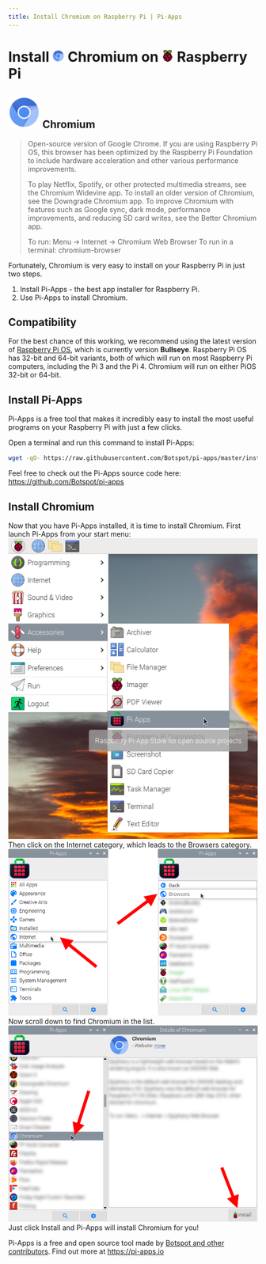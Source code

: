 ```yaml
---
title: Install Chromium on Raspberry Pi | Pi-Apps
---
```

<div class="simple-install-content content">

# Install <img src="/img/app-icons/Chromium/icon-64.png" height=24> Chromium on <img src=/img/other-icons/raspberrypi-icon.svg height=24> Raspberry Pi

## <img src="/img/app-icons/Chromium/icon-64.png"> Chromium
> Open-source version of Google Chrome.
> If you are using Raspberry Pi OS, this browser has been optimized by the Raspberry Pi Foundation to include hardware acceleration and other various performance improvements.
> 
> To play Netflix, Spotify, or other protected multimedia streams, see the Chromium Widevine app.
> To install an older version of Chromium, see the Downgrade Chromium app.
> To improve Chromium with features such as Google sync, dark mode, performance improvements, and reducing SD card writes, see the Better Chromium app.
> 
> To run: Menu -> Internet -> Chromium Web Browser
> To run in a terminal: chromium-browser

Fortunately, Chromium is very easy to install on your Raspberry Pi in just two steps.
1. Install Pi-Apps - the best app installer for Raspberry Pi.
2. Use Pi-Apps to install Chromium.
</div>
<div class="simple-install-content content">

## Compatibility
For the best chance of this working, we recommend using the latest version of [Raspberry Pi OS](https://www.raspberrypi.com/software/), which is currently version **Bullseye**.
Raspberry Pi OS has 32-bit and 64-bit variants, both of which will run on most Raspberry Pi computers, including the Pi 3 and the Pi 4.
Chromium will run on either PiOS 32-bit or 64-bit.
</div>
<div class="simple-install-content content">

## Install Pi-Apps

Pi-Apps is a free tool that makes it incredibly easy to install the most useful programs on your Raspberry Pi with just a few clicks.

Open a terminal and run this command to install Pi-Apps:
```bash
wget -qO- https://raw.githubusercontent.com/Botspot/pi-apps/master/install | bash
```
Feel free to check out the Pi-Apps source code here: https://github.com/Botspot/pi-apps
</div>
<div class="simple-install-content content">

## Install Chromium

Now that you have Pi-Apps installed, it is time to install Chromium.
First launch Pi-Apps from your start menu:
<img src="/img/start-menu.png">
Then click on the Internet category, which leads to the Browsers category.
<img src="/img/category-selections/Browsers.png">
Now scroll down to find Chromium in the list.
<img src="/img/app-icons/Chromium/app-selection.png">
Just click Install and Pi-Apps will install Chromium for you!
</div>
<div class="simple-install-content content">

Pi-Apps is a free and open source tool made by [Botspot and other contributors](/about/#contributors). Find out more at https://pi-apps.io
</div>
